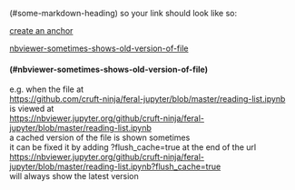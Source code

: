 (#some-markdown-heading) so your link should look like so:

[create an anchor](#anchors-in-markdown)



[nbviewer-sometimes-shows-old-version-of-file](#nbviewer-sometimes-shows-old-version-of-file)







#### (#nbviewer-sometimes-shows-old-version-of-file)
e.g. when the file at  
https://github.com/cruft-ninja/feral-jupyter/blob/master/reading-list.ipynb  
is viewed at  
https://nbviewer.jupyter.org/github/cruft-ninja/feral-jupyter/blob/master/reading-list.ipynb  
a cached version of the file is shown sometimes  
it can be fixed it by adding ?flush_cache=true at the end of the url  
https://nbviewer.jupyter.org/github/cruft-ninja/feral-jupyter/blob/master/reading-list.ipynb?flush_cache=true  
will always show the latest version  

